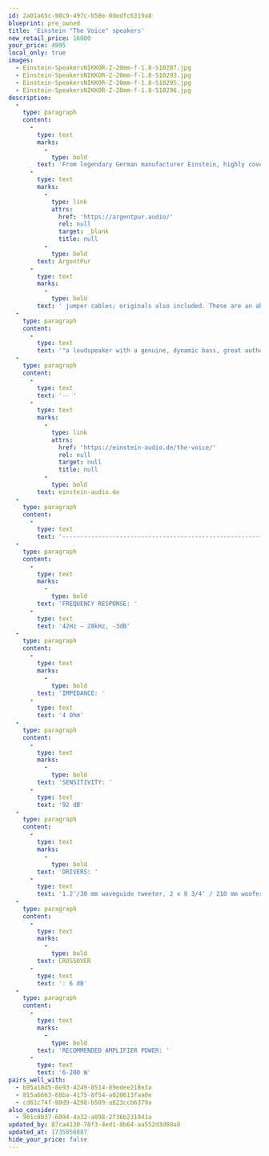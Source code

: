 ```yaml
---
id: 2a01a65c-90c9-497c-b58e-0dedfc6319a8
blueprint: pre_owned
title: 'Einstein "The Voice" speakers'
new_retail_price: 16000
your_price: 4995
local_only: true
images:
  - Einstein-SpeakersNIKKOR-Z-20mm-f-1.8-S10287.jpg
  - Einstein-SpeakersNIKKOR-Z-20mm-f-1.8-S10293.jpg
  - Einstein-SpeakersNIKKOR-Z-20mm-f-1.8-S10295.jpg
  - Einstein-SpeakersNIKKOR-Z-20mm-f-1.8-S10296.jpg
description:
  -
    type: paragraph
    content:
      -
        type: text
        marks:
          -
            type: bold
        text: 'From legendary German manufacturer Einstein, highly coveted by discerning audiophiles looking for endgame equipment that conveys the life of the music, an extremely rare pair of "The Voice" speakers. In superb condition. Custom '
      -
        type: text
        marks:
          -
            type: link
            attrs:
              href: 'https://argentpur.audio/'
              rel: null
              target: _blank
              title: null
          -
            type: bold
        text: ArgentPur
      -
        type: text
        marks:
          -
            type: bold
        text: ' jumper cables; originals also included. These are an absolute steal at this price.'
  -
    type: paragraph
    content:
      -
        type: text
        text: '"a loudspeaker with a genuine, dynamic bass, great authority, and excellent timing down to the deepest depths"'
  -
    type: paragraph
    content:
      -
        type: text
        text: '-- '
      -
        type: text
        marks:
          -
            type: link
            attrs:
              href: 'https://einstein-audio.de/the-voice/'
              rel: null
              target: null
              title: null
          -
            type: bold
        text: einstein-audio.de
  -
    type: paragraph
    content:
      -
        type: text
        text: '----------------------------------------------------------------'
  -
    type: paragraph
    content:
      -
        type: text
        marks:
          -
            type: bold
        text: 'FREQUENCY RESPONSE: '
      -
        type: text
        text: '42Hz – 28kHz, -3dB'
  -
    type: paragraph
    content:
      -
        type: text
        marks:
          -
            type: bold
        text: 'IMPEDANCE: '
      -
        type: text
        text: '4 Ohm'
  -
    type: paragraph
    content:
      -
        type: text
        marks:
          -
            type: bold
        text: 'SENSITIVITY: '
      -
        type: text
        text: '92 dB'
  -
    type: paragraph
    content:
      -
        type: text
        marks:
          -
            type: bold
        text: 'DRIVERS: '
      -
        type: text
        text: '1.2″/30 mm waveguide tweeter, 2 x 8 3/4″ / 210 mm woofers/midrange drivers'
  -
    type: paragraph
    content:
      -
        type: text
        marks:
          -
            type: bold
        text: CROSSOVER
      -
        type: text
        text: ': 6 dB'
  -
    type: paragraph
    content:
      -
        type: text
        marks:
          -
            type: bold
        text: 'RECOMMENDED AMPLIFIER POWER: '
      -
        type: text
        text: '6-200 W'
pairs_well_with:
  - b95a18d5-8e93-4249-8514-89edee218e3a
  - 015a6663-68ba-4175-8f54-a020613faa0e
  - cd61c74f-80d9-4298-b509-a623ccb6379a
also_consider:
  - 901c8b37-6094-4a32-a898-2f36b231941a
updated_by: 87ca4130-78f3-4ed1-8b64-aa552d3d08a8
updated_at: 1735056887
hide_your_price: false
---
```

